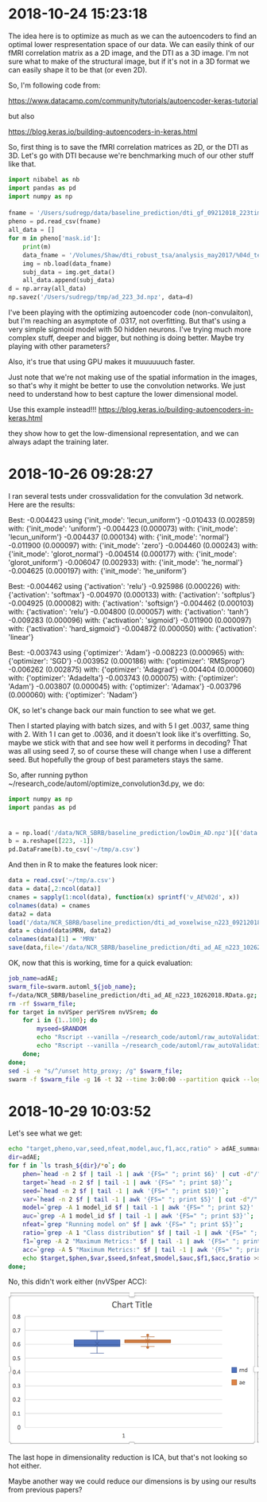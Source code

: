 # 2018-10-24 15:23:18

The idea here is to optimize as much as we can the autoencoders to find an optimal lower respresentation space of our data. We can easily think of our fMRI correlation matrix as a 2D image, and the DTI as a 3D image. I'm not sure what to make of the structural image, but if it's not in a 3D format we can easily shape it to be that (or even 2D).

So, I'm following code from:

https://www.datacamp.com/community/tutorials/autoencoder-keras-tutorial

but also 

https://blog.keras.io/building-autoencoders-in-keras.html

So, first thing is to save the fMRI correlation matrices as 2D, or the DTI as 3D. Let's go with DTI because we're benchmarking much of our other stuff like that.

```python
import nibabel as nb
import pandas as pd
import numpy as np

fname = '/Users/sudregp/data/baseline_prediction/dti_gf_09212018_223timeDiff12mo.csv'
pheno = pd.read_csv(fname)
all_data = []
for m in pheno['mask.id']:
    print(m)
    data_fname = '/Volumes/Shaw/dti_robust_tsa/analysis_may2017/%04d_tensor_diffeo_ad.nii.gz' % m
    img = nb.load(data_fname)
    subj_data = img.get_data()
    all_data.append(subj_data)
d = np.array(all_data)
np.savez('/Users/sudregp/tmp/ad_223_3d.npz', data=d)
```

I've been playing with the optimizing autoencoder code (non-convulaiton), but I'm reaching an asymptote of .0317, not overfitting. But that's using a very simple sigmoid model with 50 hidden neurons. I've trying much more complex stuff, deeper and bigger, but nothing is doing better. Maybe try playing with other parameters?

Also, it's true that using GPU makes it muuuuuuch faster.

Just note that we're not making use of the spatial information in the images, so that's why it might be better to use the convolution networks. We just need to understand how to best capture the lower dimensional model.

Use this example instead!!! https://blog.keras.io/building-autoencoders-in-keras.html

they show how to get the low-dimensional representation, and we can always adapt
the training later.

# 2018-10-26 09:28:27

I ran several tests under crossvalidation for the convulation 3d network. Here
are the results:

Best: -0.004423 using {'init_mode': 'lecun_uniform'}
-0.010433 (0.002859) with: {'init_mode': 'uniform'}
-0.004423 (0.000073) with: {'init_mode': 'lecun_uniform'}
-0.004437 (0.000134) with: {'init_mode': 'normal'}
-0.011900 (0.000097) with: {'init_mode': 'zero'}
-0.004460 (0.000243) with: {'init_mode': 'glorot_normal'}
-0.004514 (0.000177) with: {'init_mode': 'glorot_uniform'}
-0.006047 (0.002933) with: {'init_mode': 'he_normal'}
-0.004625 (0.000197) with: {'init_mode': 'he_uniform'}

Best: -0.004462 using {'activation': 'relu'}
-0.925986 (0.000226) with: {'activation': 'softmax'}
-0.004970 (0.000133) with: {'activation': 'softplus'}
-0.004925 (0.000082) with: {'activation': 'softsign'}
-0.004462 (0.000103) with: {'activation': 'relu'}
-0.004800 (0.000057) with: {'activation': 'tanh'}
-0.009283 (0.000096) with: {'activation': 'sigmoid'}
-0.011900 (0.000097) with: {'activation': 'hard_sigmoid'}
-0.004872 (0.000050) with: {'activation': 'linear'}

Best: -0.003743 using {'optimizer': 'Adam'}
-0.008223 (0.000965) with: {'optimizer': 'SGD'}
-0.003952 (0.000186) with: {'optimizer': 'RMSprop'}
-0.006262 (0.002875) with: {'optimizer': 'Adagrad'}
-0.004404 (0.000060) with: {'optimizer': 'Adadelta'}
-0.003743 (0.000075) with: {'optimizer': 'Adam'}
-0.003807 (0.000045) with: {'optimizer': 'Adamax'}
-0.003796 (0.000060) with: {'optimizer': 'Nadam'}

OK, so let's change back our main function to see what we get.

Then I started playing with batch sizes, and with 5 I get .0037, same thing with
2. With 1 I can get to .0036, and it doesn't look like it's overfitting. So,
   maybe we stick with that and see how well it performs in decoding? That was
   all using seed 7, so of course these will change when I use a different seed.
   But hopefully the group of best parameters stays the same.


So, after running python ~/research_code/automl/optimize_convolution3d.py, we do: 

```python
import numpy as np
import pandas as pd


a = np.load('/data/NCR_SBRB/baseline_prediction/lowDim_AD.npz')[('data')]
b = a.reshape([223, -1])
pd.DataFrame(b).to_csv('~/tmp/a.csv')
```

And then in R to make the features look nicer:

```r
data = read.csv('~/tmp/a.csv')
data = data[,2:ncol(data)]
cnames = sapply(1:ncol(data), function(x) sprintf('v_AE%02d', x))
colnames(data) = cnames
data2 = data
load('/data/NCR_SBRB/baseline_prediction/dti_ad_voxelwise_n223_09212018.RData.gz')
data = cbind(data$MRN, data2)
colnames(data)[1] = 'MRN'
save(data,file='/data/NCR_SBRB/baseline_prediction/dti_ad_AE_n223_10262018.RData.gz')
```

OK, now that this is working, time for a quick evaluation:

```bash
job_name=adAE;
swarm_file=swarm.automl_${job_name};
f=/data/NCR_SBRB/baseline_prediction/dti_ad_AE_n223_10262018.RData.gz;
rm -rf $swarm_file;
for target in nvVSper perVSrem nvVSrem; do
    for i in {1..100}; do
        myseed=$RANDOM
        echo "Rscript --vanilla ~/research_code/automl/raw_autoValidation.R $f /data/NCR_SBRB/baseline_prediction/long_clin_0918.csv ${target} /data/NCR_SBRB/baseline_prediction/models_test_raw/${USER} $myseed" >> $swarm_file;
        echo "Rscript --vanilla ~/research_code/automl/raw_autoValidation.R $f /data/NCR_SBRB/baseline_prediction/long_clin_0918.csv ${target} /data/NCR_SBRB/baseline_prediction/models_test_raw/${USER} -$myseed" >> $swarm_file;
    done;
done;
sed -i -e "s/^/unset http_proxy; /g" $swarm_file;
swarm -f $swarm_file -g 16 -t 32 --time 3:00:00 --partition quick --logdir trash_${job_name} --job-name ${job_name} -m R --gres=lscratch:10;
```

# 2018-10-29 10:03:52

Let's see what we get:

```bash
echo "target,pheno,var,seed,nfeat,model,auc,f1,acc,ratio" > adAE_summary.csv;
dir=adAE;
for f in `ls trash_${dir}/*o`; do
    phen=`head -n 2 $f | tail -1 | awk '{FS=" "; print $6}' | cut -d"/" -f 5`;
    target=`head -n 2 $f | tail -1 | awk '{FS=" "; print $8}'`;
    seed=`head -n 2 $f | tail -1 | awk '{FS=" "; print $10}'`;
    var=`head -n 2 $f | tail -1 | awk '{FS=" "; print $5}' | cut -d"/" -f 4 | sed -e "s/\.R//g"`;
    model=`grep -A 1 model_id $f | tail -1 | awk '{FS=" "; print $2}' | cut -d"_" -f 1`;
    auc=`grep -A 1 model_id $f | tail -1 | awk '{FS=" "; print $3}'`;
    nfeat=`grep "Running model on" $f | awk '{FS=" "; print $5}'`;
    ratio=`grep -A 1 "Class distribution" $f | tail -1 | awk '{FS=" "; {for (i=2; i<=NF; i++) printf $i ";"}}'`;
    f1=`grep -A 2 "Maximum Metrics:" $f | tail -1 | awk '{FS=" "; print $5}'`;
    acc=`grep -A 5 "Maximum Metrics:" $f | tail -1 | awk '{FS=" "; print $5}'`;
    echo $target,$phen,$var,$seed,$nfeat,$model,$auc,$f1,$acc,$ratio >> adAE_summary.csv;
done;
```

No, this didn't work either (nvVSper ACC):

![](2018-10-29-10-14-40.png)

The last hope in dimensionality reduction is ICA, but that's not looking so hot
either.

Maybe another way we could reduce our dimensions is by using our results from
previous papers?

